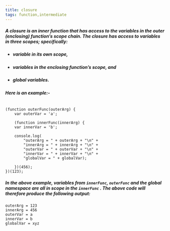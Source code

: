 ```yaml
---
title: closure
tags: function,intermediate
---
```

##### A closure is an inner function that has access to the variables in the outer (enclosing) function’s scope chain. The closure has access to variables in three scopes; specifically:
- ##### variable in its own scope, 
- ##### variables in the enclosing function’s scope, and
- ##### global variables.

##### Here is an example:-


```var globalVar = "xyz";

(function outerFunc(outerArg) {
    var outerVar = 'a';
    
    (function innerFunc(innerArg) {
    var innerVar = 'b';
    
    console.log(
        "outerArg = " + outerArg + "\n" +
        "innerArg = " + innerArg + "\n" +
        "outerVar = " + outerVar + "\n" +
        "innerVar = " + innerVar + "\n" +
        "globalVar = " + globalVar);
    
    })(456);
})(123);
```

##### In the above example, variables from ```innerFunc```, ```outerFunc``` and the global namespace are <b>all</b> in scope in the ```innerFunc``` .  The above code will therefore produce the following output:

```
outerArg = 123
innerArg = 456
outerVar = a
innerVar = b
globalVar = xyz
```
